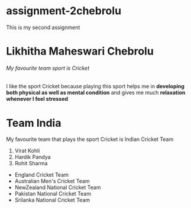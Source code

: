 # assignment-2chebrolu
This is my second assignment
# Likhitha Maheswari Chebrolu
###### My favourite team sport is Cricket
I like the sport Cricket because playing this sport helps me in **developing both physical as well as mental condition** and gives me much **relaxation whenever I feel stressed**

# Team India

 My favourite team that plays the sport Cricket is Indian Cricket Team
 1. Virat Kohli
 2. Hardik Pandya
 3. Rohit Sharma
 * England Cricket Team
 * Australian Men's Cricket Team
 * NewZealand National Cricket Team
 * Pakistan National Cricket Team
 * Srilanka National Cricket Team
